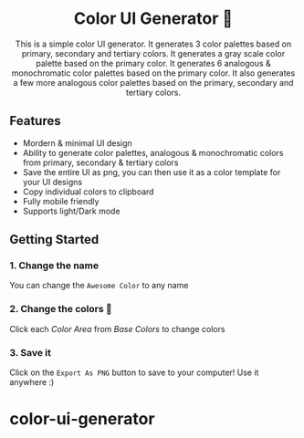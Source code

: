 <div align="center">
  <h1>Color UI Generator 🎨</h1>
  <p>
      This is a simple color UI generator.
      It generates 3 color palettes based on primary, secondary and tertiary colors.
      It generates a gray scale color palette based on the primary color.
      It generates 6 analogous & monochromatic color palettes based on the primary color.
      It also generates a few more analogous color palettes based on the primary, secondary and tertiary colors.
  </p>

</div>

## Features

- Mordern & minimal UI design
- Ability to generate color palettes, analogous & monochromatic colors from primary, secondary & tertiary colors
- Save the entire UI as png, you can then use it as a color template for your UI designs
- Copy individual colors to clipboard
- Fully mobile friendly
- Supports light/Dark mode

## Getting Started

### 1. Change the name

You can change the `Awesome Color` to any name

### 2. Change the colors 🎨

Click each _Color Area_ from _Base Colors_ to change colors

### 3. Save it

Click on the `Export As PNG` button to save to your computer! Use it anywhere :)
# color-ui-generator
